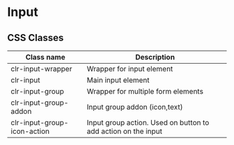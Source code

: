 # Input

## CSS Classes

| Class name                  | Description                                                   |
| --------------------------- | ------------------------------------------------------------- |
| clr-input-wrapper           | Wrapper for input element                                     |
| clr-input                   | Main input element                                            |
| clr-input-group             | Wrapper for multiple form elements                            |
| clr-input-group-addon       | Input group addon (icon,text)                                 |
| clr-input-group-icon-action | Input group action. Used on button to add action on the input |
